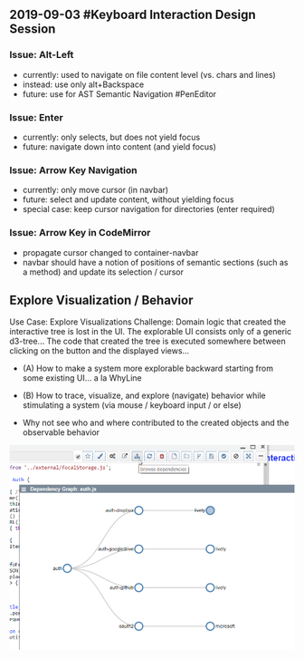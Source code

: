 ## 2019-09-03 #Keyboard Interaction Design Session

### Issue: Alt-Left

- currently: used to navigate on file content level (vs. chars and lines)
- instead: use only alt+Backspace
- future: use for AST Semantic Navigation #PenEditor

### Issue: Enter

- currently: only selects, but does not yield focus
- future: navigate down into content (and yield focus)


### Issue: Arrow Key Navigation

- currently: only move cursor (in navbar)
- future: select and update content, without yielding focus
- special case: keep cursor navigation for directories (enter required)

### Issue: Arrow Key in CodeMirror

- propagate cursor changed to container-navbar
- navbar should have a notion of positions of semantic sections (such as a method) and update its selection / cursor

## Explore Visualization / Behavior

Use Case: Explore Visualizations 
Challenge: Domain logic that created the interactive tree is lost in the UI. The explorable UI consists only of a generic d3-tree... The code that created the tree is executed somewhere between clicking on the button and the displayed views... 

- (A) How to make a system more explorable backward starting from some existing UI... a la WhyLine
- (B) How to trace, visualize, and explore (navigate) behavior while stimulating a system (via mouse / keyboard input / or else)

- Why not see who and where contributed to the created objects and the observable behavior



![](vis_dependency_example.png)